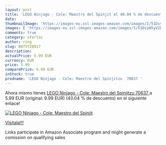 ```yaml
---
layout: post
title: 'LEGO Ninjago - Cole: Maestro del Spinjit al 40.04 % de descuento'
date: 
thumbnailImage: 'https://images-eu.ssl-images-amazon.com/images/I/51DsyW5yV2L._SL200_.jpg'
images: [ 'https://images-eu.ssl-images-amazon.com/images/I/51DsyW5yV2L._SL200_.jpg' ]
comments: true
category: ofertas
author: ring
slug: B075T28917
description:
actualPrice: 5.99 EUR
currency: EUR
price: 5.99
comparePrice: 9.99 EUR
inStock: true
prodname: 'LEGO Ninjago - Cole: Maestro del Spinjitzu  70637 '
---
```


Ahora mismo tienes [LEGO Ninjago - Cole: Maestro del Spinjitzu  70637 ](https://www.amazon.es/dp/B075T28917/?tag=tolees-21) a 5.99 EUR (original: 9.99 EUR) (40.04 %  de descuento) en el siguiente enlace!

[![LEGO Ninjago - Cole: Maestro del Spinjit](https://images-eu.ssl-images-amazon.com/images/I/51DsyW5yV2L._SL200_.jpg)](https://www.amazon.es/dp/B075T28917/?tag=tolees-21)

[Visítala!!!](https://www.amazon.es/dp/B075T28917/?tag=tolees-21)

Links participate in Amazon Associate program and might generate a comission on qualifying sales
